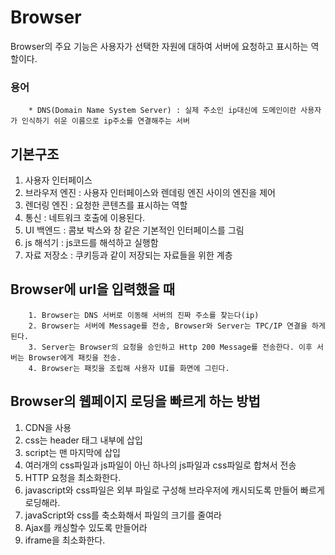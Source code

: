 # Browser

Browser의 주요 기능은 사용자가 선택한 자원에 대하여 서버에 요청하고 표시하는 역할이다.

### 용어
```
    * DNS(Domain Name System Server) : 실제 주소인 ip대신에 도메인이란 사용자가 인식하기 쉬운 이름으로 ip주소를 연결해주는 서버

```

## 기본구조
1. 사용자 인터페이스 
2. 브라우저 엔진 : 사용자 인터페이스와 렌데링 엔진 사이의 엔진을 제어
3. 렌더링 엔진 : 요청한 콘텐츠를 표시하는 역할
4. 통신 : 네트워크 호출에 이용된다.
5. UI 백엔드 : 콤보 박스와 창 같은 기본적인 인터페이스를 그림
6. js 해석기 : js코드를 해석하고 실행함
7. 자료 저장소 : 쿠키등과 같이 저장되는 자료들을 위한 계층

## Browser에 url을 입력했을 때
```
    1. Browser는 DNS 서버로 이동해 서버의 진짜 주소를 찾는다(ip)
    2. Browser는 서버에 Message를 전송, Browser와 Server는 TPC/IP 연결을 하게 된다.
    3. Server는 Browser의 요청을 승인하고 Http 200 Message를 전송한다. 이후 서버는 Browser에게 패킷을 전송.
    4. Browser는 패킷을 조립해 사용자 UI를 화면에 그린다.
```


## Browser의 웹페이지 로딩을 빠르게 하는 방법 
1. CDN을 사용 
2. css는 header 태그 내부에 삽입
3. script는 맨 마지막에 삽입 
4. 여러개의 css파일과 js파일이 아닌 하나의 js파일과 css파일로 합쳐서 전송
5. HTTP 요청을 최소화한다.
6. javascript와 css파일은 외부 파일로 구성해 브라우저에 캐시되도록 만들어 빠르게 로딩해라.
7. javaScript와 css를 축소화해서 파일의 크기를 줄여라
8. Ajax를 캐싱할수 있도록 만들어라
9. iframe을 최소화한다.